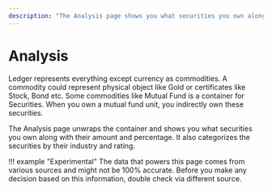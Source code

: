 ```yaml
---
description: "The Analysis page shows you what securities you own along with their amount and percentage. It also categorizes the securities by their industry and rating."
---
```


# Analysis

Ledger represents everything except currency as commodities. A
commodity could represent physical object like Gold or certificates
like Stock, Bond etc. Some commodities like Mutual Fund is a container
for Securities. When you own a mutual fund unit, you indirectly own
these securities.

The Analysis page unwraps the container and shows you what securities
you own along with their amount and percentage. It also categorizes
the securities by their industry and rating.

!!! example "Experimental"
    The data that powers this page comes from various sources and might
    not be 100% accurate. Before you make any decision based on this
    information, double check via different source.
